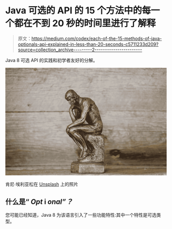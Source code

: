 # Java 可选的 API 的 15 个方法中的每一个都在不到 20 秒的时间里进行了解释

> 原文：<https://medium.com/codex/each-of-the-15-methods-of-java-optionals-api-explained-in-less-than-20-seconds-c5711233d209?source=collection_archive---------2----------------------->

Java 8 可选 API 的实践和初学者友好的分解。

![](img/274ae3c1933095b8561fd312b5a053d1.png)

肯尼·埃利亚松在 [Unsplash](https://unsplash.com?utm_source=medium&utm_medium=referral) 上的照片

## 什么是“ *Opt* i *onal”？*

您可能已经知道，Java 8 为该语言引入了一些功能特性:其中一个特性是可选类型。